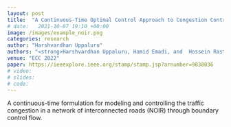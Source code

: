 ```yaml
---
layout: post
title:  "A Continuous-Time Optimal Control Approach to Congestion Control"
# date:   2021-10-07 19:10 +00:00
image: /images/example_noir.png
categories: research
author: "Harshvardhan Uppaluru"
authors: "<strong>Harshvardhan Uppaluru, Hamid Emadi, and  Hossein Rastgoftar</strong>"
venue: "ECC 2022"
paper: https://ieeexplore.ieee.org/stamp/stamp.jsp?arnumber=9838036
# video:
# slides:
# code:
---
```

A continuous-time formulation for modeling and controlling the traffic congestion in a
network of interconnected roads (NOIR) through boundary control flow.
